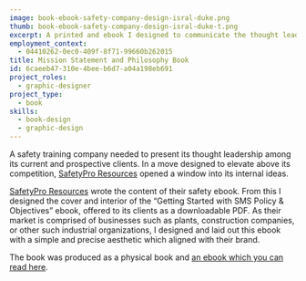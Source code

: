 ```yaml
---
image: book-ebook-safety-company-design-isral-duke.png
thumb: book-ebook-safety-company-design-isral-duke-t.png
excerpt: A printed and ebook I designed to communicate the thought leadership of a safety training company.
employment_context:
  - 04410262-0ec0-409f-8f71-99660b262015
title: Mission Statement and Philosophy Book
id: 6caeeb47-310e-4bee-b6d7-a04a198eb691
project_roles:
  - graphic-designer
project_type:
  - book
skills:
  - book-design
  - graphic-design
---
```

<p>A safety training company needed to present its thought leadership among its current and prospective clients. In a move designed to elevate above its competition, <a href="http://www.safetyproresources.com/training" target="_blank">SafetyPro Resources</a> opened a window into its internal ideas.
</p>
<p><a href="http://www.safetyproresources.com/training" title="SafetyPro Resources website" target="_blank">SafetyPro Resources</a> wrote the content of their safety ebook. From this I designed the cover and interior of the “Getting Started with SMS Policy & Objectives” ebook, offered to its clients as a downloadable PDF. As their market is comprised of businesses such as plants, construction companies, or other such industrial organizations, I designed and laid out this ebook with a simple and precise aesthetic which aligned with their brand.
</p>
<p>The book was produced as a physical book and <a href="https://issuu.com/dukebranding/docs/sms_ebook" target="_blank">an ebook which you can read here</a>.
</p>
